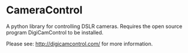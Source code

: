 # CameraControl
A python library for controlling DSLR cameras.  Requires the open source program DigiCamControl to be installed.

Please see: http://digicamcontrol.com/ for more information.
